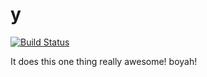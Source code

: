# y

[![Build Status](https://secure.travis-ci.org/alexkalyvitis/y.png?branch=master)](http://travis-ci.org/alexkalyvitis/y)

It does this one thing really awesome! boyah!
